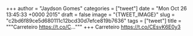 
+++
author = "Jaydson Gomes"
categories = ["tweet"]
date = "Mon Oct 26 13:45:33 +0000 2015"
draft = false
image = "{TWEET_IMAGE}"
slug = "c2bd6f89ce5d680111c12bcd30d7efce819b7636"
tags = ["tweet"]
title = """Carreteiro https://t.co/C..."""
+++
Carreteiro https://t.co/CEsvK6E0y3
